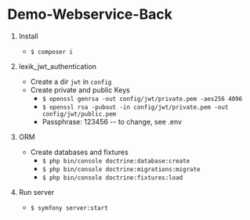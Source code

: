 # Demo-Webservice-Back

1) Install
    - ` $ composer i `

2) lexik_jwt_authentication
    - Create a dir `jwt` in `config`
    - Create private and public Keys
       - ` $ openssl genrsa -out config/jwt/private.pem -aes256 4096 `
       - ` $ openssl rsa -pubout -in config/jwt/private.pem -out config/jwt/public.pem `
       - Passphrase: 123456 -- to change, see .env
      
3) ORM
    - Create databases and fixtures
        - ` $ php bin/console doctrine:database:create `
        - ` $ php bin/console doctrine:migrations:migrate `
        - ` $ php bin/console doctrine:fixtures:load `
       
4) Run server
    - ` $ symfony server:start `
